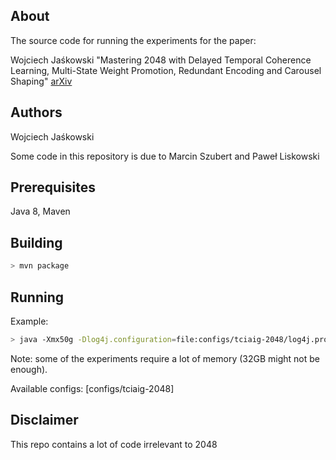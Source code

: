 About
-----
The source code for running the experiments for the paper:

Wojciech Jaśkowski "Mastering 2048 with Delayed Temporal Coherence Learning, Multi-State Weight Promotion, Redundant Encoding and Carousel Shaping" [arXiv](https://arxiv.org/pdf/1604.05085.pdf)

Authors
-------
Wojciech Jaśkowski

Some code in this repository is due to Marcin Szubert and Paweł Liskowski

Prerequisites
-------------
Java 8, Maven

Building
--------
```bash
> mvn package
```

Running
-------
Example:
```bash
> java -Xmx50g -Dlog4j.configuration=file:configs/tciaig-2048/log4j.properties -jar cevo.jar -Dframework.properties=configs/tciaig-2048/42-33_tcl-0.5-0.5.properties -Dseed=123 -Dresults_dir=results/tcl/123
```

Note: some of the experiments require a lot of memory (32GB might not be enough).

Available configs: [configs/tciaig-2048]

Disclaimer
---------
This repo contains a lot of code irrelevant to 2048
